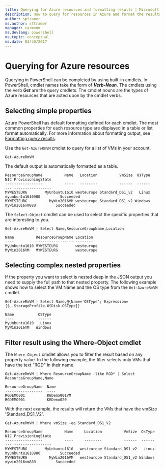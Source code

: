 ```yaml
---
title: Querying for Azure resources and formatting results | Microsoft Docs
description: How to query for resources in Azure and format the results.
author: sptramer
ms.author: sttramer
manager: carmonm
ms.devlang: powershell
ms.topic: conceptual
ms.date: 03/30/2017
---
```


# Querying for Azure resources

Querying in PowerShell can be completed by using built-in cmdlets. In
PowerShell, cmdlet names take the form of **_Verb-Noun_**. The cmdlets using the verb **_Get_** are
the query cmdlets. The cmdlet nouns are the types of Azure resources that are acted upon by the
cmdlet verbs.

## Selecting simple properties

Azure PowerShell has default formatting defined for each cmdlet. The most common properties for
each resource type are displayed in a table or list format automatically. For more information
about formatting output, see [Formatting query results](formatting-output.md).

Use the `Get-AzureRmVM` cmdlet to query for a list of VMs in your account.

```powershell-interactive
Get-AzureRmVM
```

The default output is automatically formatted as a table.

```output
ResourceGroupName          Name   Location          VmSize  OsType              NIC ProvisioningState
-----------------          ----   --------          ------  ------              --- -----------------
MYWESTEURG        MyUnbuntu1610 westeurope Standard_DS1_v2   Linux myunbuntu1610980         Succeeded
MYWESTEURG          MyWin2016VM westeurope Standard_DS1_v2 Windows   mywin2016vm880         Succeeded
```

The `Select-Object` cmdlet can be used to select the specific properties that are interesting to you.

```powershell-interactive
Get-AzureRmVM | Select Name,ResourceGroupName,Location
```

```output
Name          ResourceGroupName Location
----          ----------------- --------
MyUnbuntu1610 MYWESTEURG        westeurope
MyWin2016VM   MYWESTEURG        westeurope
```

## Selecting complex nested properties

If the property you want to select is nested deep in the JSON output you need to supply the full
path to that nested property. The following example shows how to select the VM Name and the OS type
from the `Get-AzureRmVM` cmdlet.

```powershell-interactive
Get-AzureRmVM | Select Name,@{Name='OSType'; Expression={$_.StorageProfile.OSDisk.OSType}}
```

```output
Name           OSType
----           ------
MyUnbuntu1610   Linux
MyWin2016VM   Windows
```

## Filter result using the Where-Object cmdlet

The `Where-Object` cmdlet allows you to filter the result based on any property value. In the
following example, the filter selects only VMs that have the text "RGD" in their name.

```powershell-interactive
Get-AzureRmVM | Where ResourceGroupName -like RGD* | Select ResourceGroupName,Name
```

```output
ResourceGroupName  Name
-----------------  ----
RGDEMO001          KBDemo001VM
RGDEMO001          KBDemo020
```

With the next example, the results will return the VMs that have the vmSize 'Standard_DS1_V2'.

```powershell-interactive
Get-AzureRmVM | Where vmSize -eq Standard_DS1_V2
```

```output
ResourceGroupName          Name     Location          VmSize  OsType              NIC ProvisioningState
-----------------          ----     --------          ------  ------              --- -----------------
MYWESTEURG        MyUnbuntu1610   westeurope Standard_DS1_v2   Linux myunbuntu1610980         Succeeded
MYWESTEURG          MyWin2016VM   westeurope Standard_DS1_v2 Windows   mywin2016vm880         Succeeded
```
